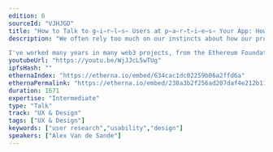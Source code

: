```yaml
---
edition: 6
sourceId: "VJHJGD"
title: "How to Talk to g̵i̵r̵l̵s̵ Users at p̵a̵r̵t̵i̵e̵s̵ Your App: How to Do User Research in a Remote Environment"
description: "We often rely too much on our instincts about how our product work or prior knowledge on how it should be read. More often than not, we are wrong. Newcomers will always use your app in the \"wrong\" manner and talking to them will reveal many ways in which you can improve your product.

I've worked many years in many web3 projects, from the Ethereum Foundation Wallet, to ENS and specially a full year at the Defi protocol Balancer as a User Researcher. I would love to share what I've learned."
youtubeUrl: "https://youtu.be/WjJJcL5wTUg"
ipfsHash: ""
ethernaIndex: "https://etherna.io/embed/634cac1dc02259b06a2ffd6a"
ethernaPermalink: "https://etherna.io/embed/238a3b2f256ad207daf4e212b112c0b5e1b7698caa241d5ecc6867aa587bc3d6"
duration: 1671
expertise: "Intermediate"
type: "Talk"
track: "UX & Design"
tags: ["UX & Design"]
keywords: ["user research","usability","design"]
speakers: ["Alex Van de Sande"]
---
```

